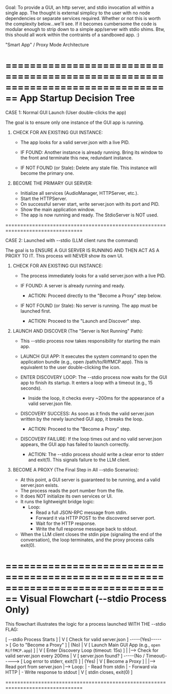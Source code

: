 Goal: 
  To provide a GUI, an http server, and stdio invocation all within a single app. 
  The thought is external simplicy to the user with no node dependencies or separate services required.
  Whether or not this is worth the complexity below...we'll see. If it becomes cumbersome 
  the code is modular enough to strip down to a simple app/server with stdio shims.
  Btw, this should all work within the contraints of a sandboxed app. :)

"Smart App" / Proxy Mode Architecture

================================================================================
                        App Startup Decision Tree
================================================================================

CASE 1: Normal GUI Launch (User double-clicks the app)

The goal is to ensure only one instance of the GUI app is running.

1. CHECK FOR AN EXISTING GUI INSTANCE:
   * The app looks for a valid server.json with a live PID.
   
   * IF FOUND: Another instance is already running. Bring its window to the 
     front and terminate this new, redundant instance.
   
   * IF NOT FOUND (or Stale): Delete any stale file. This instance will 
     become the primary one.

2. BECOME THE PRIMARY GUI SERVER:
   * Initialize all services (AudioManager, HTTPServer, etc.).
   * Start the HTTPServer.
   * On successful server start, write server.json with its port and PID.
   * Show the main application window.
   * The app is now running and ready. The StdioServer is NOT used.

================================================================================

CASE 2: Launched with --stdio (LLM client runs the command)

The goal is to ENSURE A GUI SERVER IS RUNNING AND THEN ACT AS A PROXY TO IT. 
This process will NEVER show its own UI.

1. CHECK FOR AN EXISTING GUI INSTANCE:
   * The process immediately looks for a valid server.json with a live PID.
   
   * IF FOUND: A server is already running and ready.
      * ACTION: Proceed directly to the "Become a Proxy" step below.
   
   * IF NOT FOUND (or Stale): No server is running. The app must be launched 
     first.
      * ACTION: Proceed to the "Launch and Discover" step.

2. LAUNCH AND DISCOVER (The "Server is Not Running" Path):
   * This --stdio process now takes responsibility for starting the main app.
   
   * LAUNCH GUI APP: It executes the system command to open the application 
     bundle (e.g., open /path/to/RiffMCP.app). This is equivalent to the user 
     double-clicking the icon.
   
   * ENTER DISCOVERY LOOP: The --stdio process now waits for the GUI app to 
     finish its startup. It enters a loop with a timeout (e.g., 15 seconds).
      * Inside the loop, it checks every ~200ms for the appearance of a valid 
        server.json file.
   
   * DISCOVERY SUCCESS: As soon as it finds the valid server.json written by 
     the newly launched GUI app, it breaks the loop.
      * ACTION: Proceed to the "Become a Proxy" step.
   
   * DISCOVERY FAILURE: If the loop times out and no valid server.json 
     appears, the GUI app has failed to launch correctly.
      * ACTION: The --stdio process should write a clear error to stderr and 
        exit(1). This signals failure to the LLM client.

3. BECOME A PROXY (The Final Step in All --stdio Scenarios):
   * At this point, a GUI server is guaranteed to be running, and a valid 
     server.json exists.
   * The process reads the port number from the file.
   * It does NOT initialize its own services or UI.
   * It runs the lightweight bridge logic:
      * Loop:
         * Read a full JSON-RPC message from stdin.
         * Forward it via HTTP POST to the discovered server port.
         * Wait for the HTTP response.
         * Write the full response message back to stdout.
   * When the LLM client closes the stdin pipe (signaling the end of the 
     conversation), the loop terminates, and the proxy process calls exit(0).

================================================================================
                    Visual Flowchart (--stdio Process Only)
================================================================================

This flowchart illustrates the logic for a process launched WITH THE --stdio FLAG:

[ --stdio Process Starts ]
           |
           V
[ Check for valid server.json ] -----(Yes)-----> [ Go to "Become a Proxy" ]
           |
          (No)
           |
           V
[ Launch Main GUI App (e.g., `open RiffMCP.app`) ]
           |
           V
[ Enter Discovery Loop (timeout: 15s) ]
           |
           |--> Check for valid server.json every 200ms
           |
           V
[ server.json found? ] -----(No / Timeout)-----> [ Log error to stderr, exit(1) ]
           |
          (Yes)
           |
           V
[ Become a Proxy ]
           |
           |--> Read port from server.json
           |--> Loop:
           |    - Read from stdin
           |    - Forward via HTTP
           |    - Write response to stdout
           |
           V
[ stdin closes, exit(0) ]

================================================================================